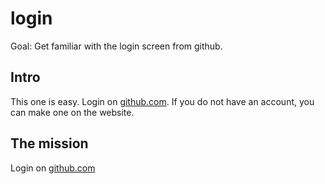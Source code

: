 # login

Goal: Get familiar with the login screen from github.

## Intro

This one is easy. Login on [github.com](https://github.com/).
If you do not have an account, you can make one on the website.

## The mission

Login on [github.com](https://github.com)
